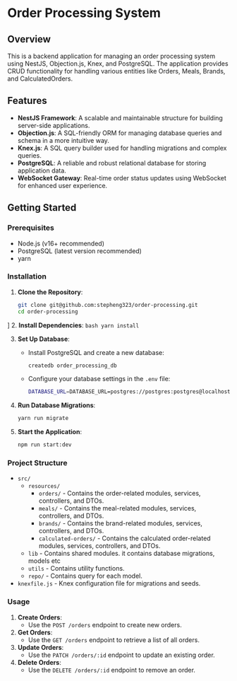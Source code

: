 # Order Processing System

## Overview

This is a backend application for managing an order processing system using NestJS, Objection.js, Knex, and PostgreSQL. The application provides CRUD functionality for handling various entities like Orders, Meals, Brands, and CalculatedOrders.

## Features

- **NestJS Framework**: A scalable and maintainable structure for building server-side applications.
- **Objection.js**: A SQL-friendly ORM for managing database queries and schema in a more intuitive way.
- **Knex.js**: A SQL query builder used for handling migrations and complex queries.
- **PostgreSQL**: A reliable and robust relational database for storing application data.
- **WebSocket Gateway**: Real-time order status updates using WebSocket for enhanced user experience.

## Getting Started

### Prerequisites

- Node.js (v16+ recommended)
- PostgreSQL (latest version recommended)
- yarn

### Installation

1. **Clone the Repository**:
    ```bash 
    git clone git@github.com:stepheng323/order-processing.git
    cd order-processing
    ```
]
2. **Install Dependencies**:
    ```bash
    yarn install
    ```

3. **Set Up Database**:
    - Install PostgreSQL and create a new database:
      ```bash
      createdb order_processing_db
      ```
    - Configure your database settings in the `.env` file:
      ```bash
      DATABASE_URL=DATABASE_URL=postgres://postgres:postgres@localhost:5432/order_processing_db
      ```

4. **Run Database Migrations**:
    ```bash
    yarn run migrate
    ```

5. **Start the Application**:
    ```bash
    npm run start:dev
    ```
### Project Structure

- `src/`
    - `resources/`
        - `orders/` - Contains the order-related modules, services, controllers, and DTOs.
        - `meals/` - Contains the meal-related modules, services, controllers, and DTOs.
        - `brands/` - Contains the brand-related modules, services, controllers, and DTOs.
        - `calculated-orders/` - Contains the calculated order-related modules, services, controllers, and DTOs.
    - `lib` - Contains shared modules. it contains database migrations, models etc
    - `utils` - Contains utility functions.
    - `repo/` - Contains query for each model.
- `knexfile.js` - Knex configuration file for migrations and seeds.

### Usage

1. **Create Orders**:
    - Use the `POST /orders` endpoint to create new orders.
2. **Get Orders**:
    - Use the `GET /orders` endpoint to retrieve a list of all orders.
3. **Update Orders**:
    - Use the `PATCH /orders/:id` endpoint to update an existing order.
4. **Delete Orders**:
    - Use the `DELETE /orders/:id` endpoint to remove an order.

